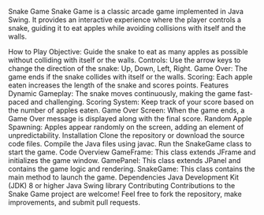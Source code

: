 Snake Game
Snake Game is a classic arcade game implemented in Java Swing. It provides an interactive experience where the player controls a snake, guiding it to eat apples while avoiding collisions with itself and the walls.

How to Play
Objective: Guide the snake to eat as many apples as possible without colliding with itself or the walls.
Controls: Use the arrow keys to change the direction of the snake: Up, Down, Left, Right.
Game Over: The game ends if the snake collides with itself or the walls.
Scoring: Each apple eaten increases the length of the snake and scores points.
Features
Dynamic Gameplay: The snake moves continuously, making the game fast-paced and challenging.
Scoring System: Keep track of your score based on the number of apples eaten.
Game Over Screen: When the game ends, a Game Over message is displayed along with the final score.
Random Apple Spawning: Apples appear randomly on the screen, adding an element of unpredictability.
Installation
Clone the repository or download the source code files.
Compile the Java files using javac.
Run the SnakeGame class to start the game.
Code Overview
GameFrame: This class extends JFrame and initializes the game window.
GamePanel: This class extends JPanel and contains the game logic and rendering.
SnakeGame: This class contains the main method to launch the game.
Dependencies
Java Development Kit (JDK) 8 or higher
Java Swing library
Contributing
Contributions to the Snake Game project are welcome! Feel free to fork the repository, make improvements, and submit pull requests.
